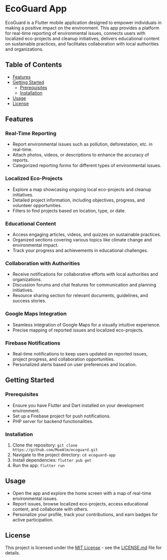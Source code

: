 # EcoGuard App

EcoGuard is a Flutter mobile application designed to empower individuals in making a positive impact on the environment. This app provides a platform for real-time reporting of environmental issues, connects users with localized eco-projects and cleanup initiatives, delivers educational content on sustainable practices, and facilitates collaboration with local authorities and organizations.

## Table of Contents
- [Features](#features)
- [Getting Started](#getting-started)
    - [Prerequisites](#prerequisites)
    - [Installation](#installation)
- [Usage](#usage)
- [License](#license)

## Features

### Real-Time Reporting
- Report environmental issues such as pollution, deforestation, etc. in real-time.
- Attach photos, videos, or descriptions to enhance the accuracy of reports.
- Categorized reporting forms for different types of environmental issues.

### Localized Eco-Projects
- Explore a map showcasing ongoing local eco-projects and cleanup initiatives.
- Detailed project information, including objectives, progress, and volunteer opportunities.
- Filters to find projects based on location, type, or date.

### Educational Content
- Access engaging articles, videos, and quizzes on sustainable practices.
- Organized sections covering various topics like climate change and environmental impact.
- Track your progress and achievements in educational challenges.

### Collaboration with Authorities
- Receive notifications for collaborative efforts with local authorities and organizations.
- Discussion forums and chat features for communication and planning initiatives.
- Resource sharing section for relevant documents, guidelines, and success stories.

### Google Maps Integration
- Seamless integration of Google Maps for a visually intuitive experience.
- Precise mapping of reported issues and localized eco-projects.

### Firebase Notifications
- Real-time notifications to keep users updated on reported issues, project progress, and collaboration opportunities.
- Personalized alerts based on user preferences and location.

## Getting Started

### Prerequisites
- Ensure you have Flutter and Dart installed on your development environment.
- Set up a Firebase project for push notifications.
- PHP server for backend functionalities.

### Installation
1. Clone the repository: `git clone https://github.com/MoeAlm/ecoguard.git`
2. Navigate to the project directory: `cd ecoguard-app`
3. Install dependencies: `flutter pub get`
4. Run the app: `flutter run`

## Usage
- Open the app and explore the home screen with a map of real-time environmental issues.
- Report issues, browse localized eco-projects, access educational content, and collaborate with others.
- Personalize your profile, track your contributions, and earn badges for active participation.


## License
This project is licensed under the [MIT License](LICENSE.md) - see the [LICENSE.md](LICENSE.md) file for details.
